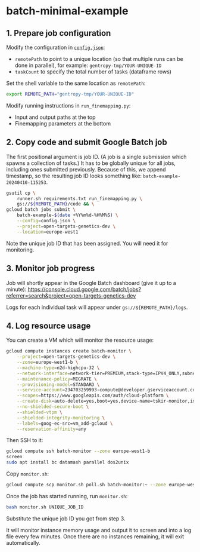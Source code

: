 # batch-minimal-example

## 1. Prepare job configuration

Modify the configuration in [`config.json`](./config.json):

- `remotePath` to point to a unique location (so that multiple runs can be done in parallel), for example: `gentropy-tmp/YOUR-UNIQUE-ID`
- `taskCount` to specify the total number of tasks (dataframe rows)

Set the shell variable to the same location as `remotePath`:

```bash
export REMOTE_PATH="gentropy-tmp/YOUR-UNIQUE-ID"
```

Modify running instructions in `run_finemapping.py`:

- Input and output paths at the top
- Finemapping parameters at the bottom

## 2. Copy code and submit Google Batch job

The first positional argument is job ID. (A job is a single submission which spawns a collection of tasks.) It has to be globally unique for all jobs, including ones submitted previously. Because of this, we append timestamp, so the resulting job ID looks something like: `batch-example-20240410-115253`.

```bash
gsutil cp \
    runner.sh requirements.txt run_finemapping.py \
    gs://${REMOTE_PATH}/code && \
gcloud batch jobs submit \
    batch-example-$(date +%Y%m%d-%H%M%S) \
    --config=config.json \
    --project=open-targets-genetics-dev \
    --location=europe-west1
```

Note the unique job ID that has been assigned. You will need it for monitoring.

## 3. Monitor job progress

Job will shortly appear in the Google Batch dashboard (give it up to a minute): https://console.cloud.google.com/batch/jobs?referrer=search&project=open-targets-genetics-dev

Logs for each individual task will appear under `gs://${REMOTE_PATH}/logs`.

## 4. Log resource usage

You can create a VM which will monitor the resource usage:

```bash
gcloud compute instances create batch-monitor \
    --project=open-targets-genetics-dev \
    --zone=europe-west1-b \
    --machine-type=n2d-highcpu-32 \
    --network-interface=network-tier=PREMIUM,stack-type=IPV4_ONLY,subnet=default \
    --maintenance-policy=MIGRATE \
    --provisioning-model=STANDARD \
    --service-account=234703259993-compute@developer.gserviceaccount.com \
    --scopes=https://www.googleapis.com/auth/cloud-platform \
    --create-disk=auto-delete=yes,boot=yes,device-name=tskir-monitor,image=projects/debian-cloud/global/images/debian-12-bookworm-v20240415,mode=rw,size=500,type=projects/open-targets-genetics-dev/zones/europe-west1-b/diskTypes/pd-balanced \
    --no-shielded-secure-boot \
    --shielded-vtpm \
    --shielded-integrity-monitoring \
    --labels=goog-ec-src=vm_add-gcloud \
    --reservation-affinity=any
```

Then SSH to it:

```bash
gcloud compute ssh batch-monitor --zone europe-west1-b
screen
sudo apt install bc datamash parallel dos2unix
```

Copy `monitor.sh`:

```bash
gcloud compute scp monitor.sh poll.sh batch-monitor:~ --zone europe-west1-b
```

Once the job has started running, run `monitor.sh`:

```bash
bash monitor.sh UNIQUE_JOB_ID
```

Substitute the unique job ID you got from step 3.

It will monitor instance memory usage and output it to screen and into a log file every few minutes. Once there are no instances remaining, it will exit automatically.

